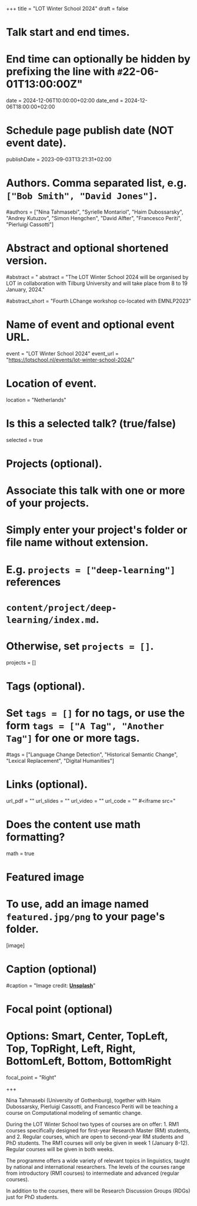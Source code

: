 ﻿+++
title = "LOT Winter School 2024"
draft = false

# Talk start and end times.
#   End time can optionally be hidden by prefixing the line with `#`22-06-01T13:00:00Z"
date = 2024-12-06T10:00:00+02:00
date_end = 2024-12-06T18:00:00+02:00

# Schedule page publish date (NOT event date).
publishDate = 2023-09-03T13:21:31+02:00

# Authors. Comma separated list, e.g. `["Bob Smith", "David Jones"]`.
#authors = ["Nina Tahmasebi", "Syrielle Montariol", "Haim Dubossarsky", "Andrey Kutuzov", "Simon Hengchen", "David Alfter", "Francesco Periti", "Pierluigi Cassotti"]

# Abstract and optional shortened version.
#abstract = "
abstract = "The LOT Winter School 2024 will be organised by LOT in collaboration with Tilburg University and will take place from 8 to 19 January, 2024." 

#abstract_short = "Fourth LChange workshop co-located with EMNLP2023"

# Name of event and optional event URL.
event = "LOT Winter School 2024"
event_url = "https://lotschool.nl/events/lot-winter-school-2024/"


# Location of event.
location = "Netherlands"

# Is this a selected talk? (true/false)
selected = true

# Projects (optional).
#   Associate this talk with one or more of your projects.
#   Simply enter your project's folder or file name without extension.
#   E.g. `projects = ["deep-learning"]` references
#   `content/project/deep-learning/index.md`.
#   Otherwise, set `projects = []`.
projects = []

# Tags (optional).
#   Set `tags = []` for no tags, or use the form `tags = ["A Tag", "Another Tag"]` for one or more tags.
#tags = ["Language Change Detection", "Historical Semantic Change", "Lexical Replacement", "Digital Humanities"]

# Links (optional).
url_pdf = ""
url_slides = ""
url_video = ""
url_code = ""
#<iframe src="

# Does the content use math formatting?
math = true

# Featured image
# To use, add an image named `featured.jpg/png` to your page's folder.
[image]

  # Caption (optional)
  #caption = "Image credit: [**Unsplash**](https://unsplash.com/photos/bzdhc5b3Bxs)"

  # Focal point (optional)
  # Options: Smart, Center, TopLeft, Top, TopRight, Left, Right, BottomLeft, Bottom, BottomRight
  focal_point = "Right"

+++


Nina Tahmasebi (University of Gothenburg), together with Haim Dubossarsky, Pierluigi Cassotti, and Francesco Periti will be teaching a course on Computational modeling of semantic change. 

During the LOT Winter School two types of courses are on offer: 1. RM1 courses specifically designed for first-year Research Master (RM) students, and 2. Regular courses, which are open to second-year RM students and PhD students. The RM1 courses will only be given in week 1 (January 8-12). Regular courses will be given in both weeks.

The programme offers a wide variety of relevant topics in linguistics, taught by national and international researchers. The levels of the courses range from introductory (RM1 courses) to intermediate and advanced (regular courses).

In addition to the courses, there will be Research Discussion Groups (RDGs) just for PhD students.